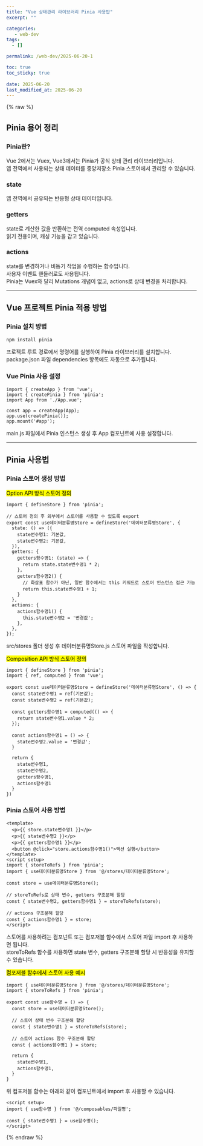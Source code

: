 ```yaml
---
title: "Vue 상태관리 라이브러리 Pinia 사용밥"
excerpt: ""

categories:
   - web-dev
tags:
  - []

permalink: /web-dev/2025-06-20-1

toc: true
toc_sticky: true
 
date: 2025-06-20
last_modified_at: 2025-06-20
---
```


{% raw %}

## Pinia 용어 정리

### Pinia란?
Vue 2에서는 Vuex, Vue3에서는 Pinia가 공식 상태 관리 라이브러리입니다.  
앱 전역에서 사용되는 상태 데이터를 중앙저장소 Pinia 스토어에서 관리할 수 있습니다.

### state
앱 전역에서 공유되는 반응형 상태 데이터입니다.

### getters
state로 계산한 값을 반환하는 전역 computed 속성입니다.  
읽기 전용이며, 캐싱 기능을 갑고 있습니다.

### actions
state를 변경하거나 비동기 작업을 수행하는 함수입니다.  
사용자 이벤트 핸들러로도 사용됩니다.  
Pinia는 Vuex와 달리 Mutations 개념이 없고, actions로 상태 변경을 처리합니다.

---

## Vue 프로젝트 Pinia 적용 방법

### Pinia 설치 방법
```
npm install pinia
```
프로젝트 루트 경로에서 명령어를 실행하여 Pinia 라이브러리를 설치합니다.  
package.json 파일 dependencies 항목에도 자동으로 추가됩니다.

### Vue Pinia 사용 설정
```
import { createApp } from 'vue';
import { createPinia } from 'pinia';
import App from './App.vue';

const app = createApp(App);
app.use(createPinia());
app.mount('#app');
```
main.js 파일에서 Pinia 인스턴스 생성 후 App 컴포넌트에 사용 설정합니다.

---

## Pinia 사용법

### Pinia 스토어 생성 방법
<mark>Option API 방식 스토어 정의</mark>
```
import { defineStore } from 'pinia';

// 스토어 정의 후 외부에서 스토어를 사용할 수 있도록 export
export const use데이터분류명Store = defineStore('데이터분류명Store', {
  state: () => ({
    state변수명1: 기본값,
    state변수명2: 기본값,
  }),
  getters: {
    getters함수명1: (state) => {
      return state.state변수명1 * 2;
    },
    getters함수명2() {
      // 화살표 함수가 아닌, 일반 함수에서는 this 키워드로 스토어 인스턴스 접근 가능
      return this.state변수명1 + 1;
    }
  },
  actions: {
    actions함수명1() {
      this.state변수명2 = '변경값';
    },
  },
});
```
src/stores 폴더 생성 후 데이터분류명Store.js 스토어 파일을 작성합니다.

<mark>Composition API 방식 스토어 정의</mark>
```
import { defineStore } from 'pinia';
import { ref, computed } from 'vue';

export const use데이터분류명Store = defineStore('데이터분류명Store', () => {
  const state변수명1 = ref(기본값);
  const state변수명2 = ref(기본값);

  const getters함수명1 = computed(() => {
    return state변수명1.value * 2;
  });

  const actions함수명1 = () => {
    state변수명2.value = '변경값';
  }

  return {
    state변수명1,
    state변수명2,
    getters함수명1,
    actions함수명1
  }
})
```

### Pinia 스토어 사용 방법
```
<template>
  <p>{{ store.state변수명1 }}</p>
  <p>{{ state변수명2 }}</p>
  <p>{{ getters함수명1 }}</p>
  <button @click="store.actions함수명1()">액션 실행</button>
</template>
<script setup>
import { storeToRefs } from 'pinia';
import { use데이터분류명Store } from '@/stores/데이터분류명Store';

const store = use데이터분류명Store();

// storeToRefs로 상태 변수, getters 구조분해 할당
const { state변수명2, getters함수명1 } = storeToRefs(store);

// actions 구조분해 할당
const { actions함수명1 } = store;
</script>
```
스토어를 사용하려는 컴포넌트 또는 컴포저블 함수에서 스토어 파일 import 후 사용하면 됩니다.  
storeToRefs 함수를 사용하면 state 변수, getters 구조분해 할당 시 반응성을 유지할 수 있습니다.

<mark>컴포저블 함수에서 스토어 사용 예시</mark>
```
import { use데이터분류명Store } from '@/stores/데이터분류명Store';
import { storeToRefs } from 'pinia';

export const use함수명 = () => {
  const store = use데이터분류명Store();

  // 스토어 상태 변수 구조분해 할당
  const { state변수명1 } = storeToRefs(store);

  // 스토어 actions 함수 구조분해 할당
  const { actions함수명1 } = store;

  return {
    state변수명1,
    actions함수명1,
  }
}
```
위 컴포저블 함수는 아래와 같이 컴포넌트에서 import 후 사용할 수 있습니다.
```
<script setup>
import { use함수명 } from '@/composables/파일명';

const { state변수명1 } = use함수명();
</script>
```

{% endraw %}
